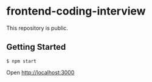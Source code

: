 # frontend-coding-interview

This repository is public.

## Getting Started

```
$ npm start
```

Open [http://localhost:3000](http://localhost:3000)
